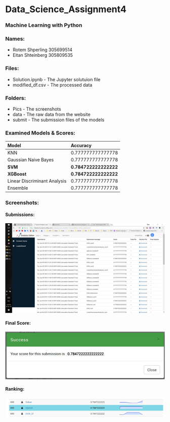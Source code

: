 # Data_Science_Assignment4
### Machine Learning with Python  
  
### Names:  
* Rotem Shperling 305699514
* Eitan Shteinberg 305809535

### Files:  
* Solution.ipynb - The Jupyter solutuion file
* modified_df.csv - The processed data

### Folders:  
* Pics - The screenshots
* data - The raw data from the website
* submit - The submission files of the models

### Examined Models & Scores:  
| Model | Accuracy         
| :- |:-------------|
|KNN| 0.777777777777778  
|Gaussian Naive Bayes| 0.777777777777778  
|__SVM__| __0.784722222222222__  
|__XGBoost__| __0.784722222222222__  
|Linear Discriminant Analysis| 0.777777777777778  
|Ensemble| 0.777777777777778  
  
### Screenshots:
#### Submissions:  
![Submissions](https://github.com/EitanSht/Data_Science_Assignment4/blob/master/Pics/Submissions.JPG?raw=true "Title")
  
#### Final Score:  
![Final Score](https://github.com/EitanSht/Data_Science_Assignment4/blob/master/Pics/final_score.JPG?raw=true "Title")
  
#### Ranking:  
![Ranking in the site](https://github.com/EitanSht/Data_Science_Assignment4/blob/master/Pics/ranking.JPG?raw=true "Title")
